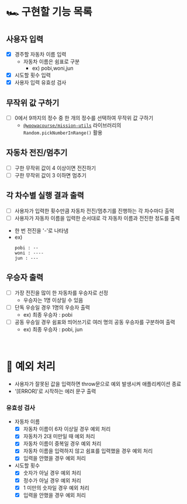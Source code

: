 # 🏎 구현할 기능 목록

## 사용자 입력

- [x] 경주할 자동차 이름 입력
  - 자동차 이름은 쉼표로 구분
    - ex) pobi,woni,jun
- [x] 시도할 횟수 입력
- [x] 사용자 입력 유효성 검사

## 무작위 값 구하기

- [ ] 0에서 9까지의 정수 중 한 개의 정수를 선택하여 무작위 값 구하기
  - [`@woowacourse/mission-utils`](https://github.com/woowacourse-projects/javascript-mission-utils) 라이브러리의 `Random.pickNumberInRange()` 활용

## 자동차 전진/멈추기

- [ ] 구한 무작위 값이 4 이상이면 전진하기
- [ ] 구한 무작위 값이 3 이하면 멈추기

## 각 차수별 실행 결과 출력

- [ ] 사용자가 입력한 횟수만큼 자동차 전진/멈추기를 진행하는 각 차수마다 출력
- [ ] 사용자가 자동차 이름을 입력한 순서대로 각 자동차 이름과 전진한 정도를 출력
- 한 번 전진을 '-'로 나타냄
- ex)
  ```
  pobi : --
  woni : ----
  jun : ---
  ```

## 우승자 출력

- [ ] 가장 전진을 많이 한 자동차를 우승자로 선정
  - 우승자는 1명 이상일 수 있음
- [ ] 단독 우승일 경우 1명의 우승자 출력
  - ex) 최종 우승자 : pobi
- [ ] 공동 우승일 경우 쉼표와 띄어쓰기로 여러 명의 공동 우승자를 구분하여 출력
  - ex) 최종 우승자 : pobi, jun

<br>

# 🚨 예외 처리

- 사용자가 잘못된 값을 입력하면 throw문으로 예외 발생시켜 애플리케이션 종료
- '[ERROR]'로 시작하는 에러 문구 출력

### 유효성 검사

- 자동차 이름
  - [x] 자동차 이름이 6자 이상일 경우 예외 처리
  - [x] 자동차가 2대 미만일 때 예외 처리
  - [x] 자동차 이름이 중복일 경우 예외 처리
  - [x] 자동차 이름을 입력하지 않고 쉼표를 입력했을 경우 예외 처리
  - [x] 입력을 안했을 경우 예외 처리
- 시도할 횟수
  - [x] 숫자가 아닐 경우 예외 처리
  - [x] 정수가 아닐 경우 예외 처리
  - [x] 1 미만의 숫자일 경우 예외 처리
  - [x] 입력을 안했을 경우 예외 처리
